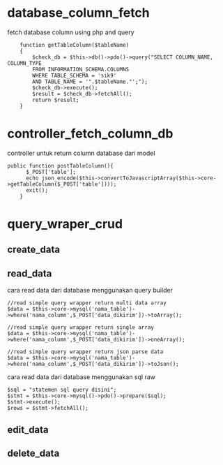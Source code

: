# database_column_fetch

fetch database column using php and query

```
    function getTableColumn($tableName)
    {
        $check_db = $this->db()->pdo()->query("SELECT COLUMN_NAME, COLUMN_TYPE
        FROM INFORMATION_SCHEMA.COLUMNS
        WHERE TABLE_SCHEMA = 'sik9'
        AND TABLE_NAME = '".$tableName."';");
        $check_db->execute();
        $result = $check_db->fetchAll();
        return $result;
    }
```

# controller_fetch_column_db

controller untuk return column database dari model

```
public function postTableColumn(){
      $_POST['table'];
      echo json_encode($this->convertToJavascriptArray($this->core->getTableColumn($_POST['table'])));
      exit();
    }
```

# query_wraper_crud

## create_data

## read_data
cara read data dari database menggunakan query builder

    //read simple query wrapper return multi data array    
    $data = $this->core->mysql('nama_table')->where('nama_column',$_POST['data_dikirim'])->toArray();
    
    //read simple query wrapper return single array
    $data = $this->core->mysql('nama_table')->where('nama_column',$_POST['data_dikirim'])->oneArray();
    
    //read simple query wrapper return json parse data
    $data = $this->core->mysql('nama_table')->where('nama_column',$_POST['data_dikirim'])->toJson();

cara read data dari database menggunakan sql raw

    $sql = "statemen sql query disini";
    $stmt = $this->core->mysql()->pdo()->prepare($sql);
    $stmt->execute();
    $rows = $stmt->fetchAll();
        

## edit_data

## delete_data

